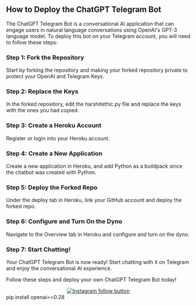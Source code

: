 <h2>How to Deploy the ChatGPT Telegram Bot</h2>
<p>The ChatGPT Telegram Bot is a conversational AI application that can engage users in natural language conversations using OpenAI's GPT-3 language model. To deploy this bot on your Telegram account, you will need to follow these steps:</p>
<h3>Step 1: Fork the Repository</h3>
<p>Start by forking the repository and making your forked repository private to protect your OpenAI and Telegram Keys.</p>
<h3>Step 2: Replace the Keys</h3>
<p>In the forked repository, edit the harshitethic.py file and replace the keys with the ones you had copied.</p>
<h3>Step 3: Create a Heroku Account</h3>
<p>Register or login into your Heroku account.</p>
<h3>Step 4: Create a New Application</h3>
<p>Create a new application in Heroku, and add Python as a buildpack since the chatbot was created with Python.</p>
<h3>Step 5: Deploy the Forked Repo</h3>
<p>Under the deploy tab in Heroku, link your GitHub account and deploy the forked repo.</p>
<h3>Step 6: Configure and Turn On the Dyno</h3>
<p>Navigate to the Overview tab in Heroku and configure and turn on the dyno.</p>
<h3>Step 7: Start Chatting!</h3>
<p>Your ChatGPT Telegram Bot is now ready! Start chatting with it on Telegram and enjoy the conversational AI experience.</p>
<p>Follow these steps and deploy your own ChatGPT Telegram Bot today!</p>

<div align="center">
  <a href="https://www.instagram.com/harshitethic/">
    <img src="https://img.shields.io/badge/Follow%20%40harshitethic-Follow%20on%20Instagram-833AB4?logo=instagram&style=for-the-badge" alt="Instagram follow button">
  </a>
</div>
pip install openai==0.28

